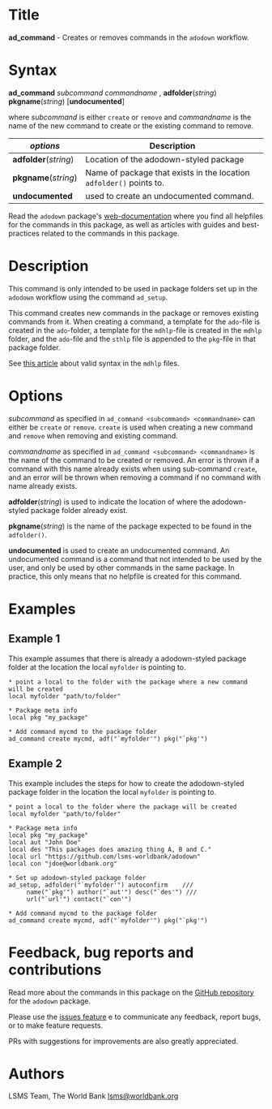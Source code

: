 # Title

__ad_command__ - Creates or removes commands in the `adodown` workflow.

# Syntax

__ad_command__ _subcommand_ _commandname_ , __**adf**older__(_string_) __**pkg**name__(_string_) [__**undoc**umented__]

where _subcommand_ is either `create` or `remove` and _commandname_ is the name of the new command to create or the existing command to remove.

| _options_ | Description |
|------------------|-------------|
| __**adf**older__(_string_) | Location of the adodown-styled package |
| __**pkg**name__(_string_) | Name of package that exists in the location `adfolder()` points to. |
| __**undoc**umented__ | used to create an undocumented command.

Read the `adodown` package's [web-documentation](https://lsms-worldbank.github.io/adodown/) where you find all helpfiles for the commands in this package, as well as articles with guides and best-practices related to the commands in this package.

# Description

This command is only intended to be used in package folders set up in the `adodown` workflow using the command `ad_setup`.

This command creates new commands in the package or removes existing commands from it.
When creating a command, a template for the `ado`-file is created in the `ado`-folder,
a template for the `mdhlp`-file is created in the `mdhlp` folder,
and the `ado`-file and the `sthlp` file is appended to the `pkg`-file in that package folder.

See [this article](https://github.com/lsms-worldbank/adodown/issues/27) about valid syntax in the `mdhlp` files.

# Options

_subcommand_ as specified in `ad_command <subcommand> <commandname>` can either be `create` or `remove`. `create` is used when creating a new command and `remove` when removing and existing command.

_commandname_ as specified in `ad_command <subcommand> <commandname>` is the name of the command to be created or removed. An error is thrown if a command with this name already exists when using sub-command `create`, and an error will be thrown when removing a command if no command with name already exists.

__**adf**older__(_string_) is used to indicate the location of where the adodown-styled package folder already exist.

__**pkg**name__(_string_) is the name of the package expected to be found in the `adfolder()`.

__**undoc**umented__  is used to create an undocumented command.
An undocumented command is a command that not intended to be used by the user,
and only be used by other commands in the same package.
In practice, this only means that no helpfile is created for this command.

# Examples

## Example 1

This example assumes that there is already a adodown-styled package folder at the location the local `myfolder` is pointing to.

```
* point a local to the folder with the package where a new command will be created
local myfolder "path/to/folder"

* Package meta info
local pkg "my_package"

* Add command mycmd to the package folder
ad_command create mycmd, adf("`myfolder'") pkg("`pkg'")
```


## Example 2

This example includes the steps for how to create the adodown-styled package folder in the location the local `myfolder` is pointing to.

```
* point a local to the folder where the package will be created
local myfolder "path/to/folder"

* Package meta info
local pkg "my_package"
local aut "John Doe"
local des "This packages does amazing thing A, B and C."
local url "https://github.com/lsms-worldbank/adodown"
local con "jdoe@worldbank.org"

* Set up adodown-styled package folder
ad_setup, adfolder("`myfolder'") autoconfirm    ///
     name("`pkg'") author("`aut'") desc("`des'") ///
     url("`url'") contact("`con'")

* Add command mycmd to the package folder
ad_command create mycmd, adf("`myfolder'") pkg("`pkg'")
```

# Feedback, bug reports and contributions

Read more about the commands in this package on the [GitHub repository](https://github.com/lsms-worldbank/adodown) for the `adodown` package.

Please use the [issues feature](https://github.com/lsms-worldbank/adodown/issues) e to communicate any feedback, report bugs, or to make feature requests.

PRs with suggestions for improvements are also greatly appreciated.

# Authors

LSMS Team, The World Bank lsms@worldbank.org
